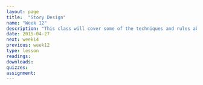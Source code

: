 ```yaml
---
layout: page
title:  "Story Design"
name: "Week 12"
description: "This class will cover some of the techniques and rules about designing stories on the Web."
date: 2015-04-27
next: week14
previous: week12
type: lesson
readings: 
downloads: 
quizzes: 
assignment: 
---
```

